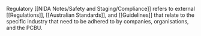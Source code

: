 Regulatory [[NIDA Notes/Safety and Staging/Compliance]] refers to external [[Regulations]], [[Australian Standards]], and [[Guidelines]] that relate to the specific industry that need to be adhered to by companies, organisations, and the PCBU. 